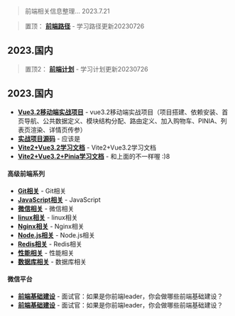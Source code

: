 > 前端相关信息整理... 2023.7.21

> 置顶： __[前端路径](https://github.com/7ommykk/Face-2-Face/blob/master/%E5%89%8D%E7%AB%AF%E5%AD%A6%E4%B9%A0%E8%B7%AF%E5%BE%84-202307)__ - 学习路径更新20230726
## 2023.国内

> 置顶2： __[前端计划](https://github.com/7ommykk/Face-2-Face/blob/master/%E5%89%8D%E7%AB%AF%E5%AD%A6%E4%B9%A0%E8%AE%A1%E5%88%92-202307)__ - 学习计划更新20230726
## 2023.国内

- __[Vue3.2移动端实战项目](https://pan.baidu.com/s/1sHUSnEyjdIf70A1K7-8jsQ?pwd=y1hs)__ - vue3.2移动端实战项目（项目搭建、依赖安装、首页导航、公共数据定义、模块结构分配、路由定义、加入购物车、PINIA、列表页渲染、详情页传参）
- __[实战项目源码](https://pan.baidu.com/s/1CXSno3DLhODeqdtSnsC8zA?pwd=c313)__ - 应该是
- __[Vite2+Vue3.2学习文档](https://pan.baidu.com/s/1ZcmFxynmqNVajEuXew2k1g?pwd=bldq)__ - Vite2+Vue3.2学习文档
- __[Vite2+Vue3.2+Pinia学习文档](https://pan.baidu.com/s/1_GsiBa5AWhDHsvDnQDcp7g?pwd=wnlt)__ - 和上面的不一样喔 :)8
#### 高级前端系列
- __[Git相关](https://pan.baidu.com/s/145vjYOfXKSPu0qbt7_lfQA?pwd=2uav)__ - Git相关
- __[JavaScript相关](https://pan.baidu.com/s/1jtZCdHBL5IzRB1RQ4B09jw?pwd=7b32)__ - JavaScript
- __[微信相关](https://pan.baidu.com/s/1bDYQ3x0qWQ6dPkb5yWHTDA?pwd=ud1r)__ - 微信相关
- __[linux相关](https://pan.baidu.com/s/13RvXqv86ax3aXZ_JmBP50w?pwd=8wf7)__ - linux相关
- __[Nginx相关](https://pan.baidu.com/s/1wSHKt0cE35XwX635GYMyxQ?pwd=djiz)__ - Nginx相关
- __[Node.js相关](https://pan.baidu.com/s/1ehNK6FHBNhid2cLwbREUXQ?pwd=jktj)__ - Node.js相关
- __[Redis相关](https://pan.baidu.com/s/1Yg0XvTyUWX_py2MiI3K72A?pwd=7bzq)__ - Redis相关
- __[性能相关](https://pan.baidu.com/s/1sYaShvJO3YAFOk2oZOjZSA?pwd=1o7w)__ - 性能相关
- __[数据库相关](https://pan.baidu.com/s/12GP6ehaetTMQ017O0Ow0Pg?pwd=17d4)__ - 数据库相关
#### 微信平台
- __[前端基础建设](https://mp.weixin.qq.com/s/Qug7fU7p_9s1WZ_7xb6x0A)__ - 面试官：如果是你前端leader，你会做哪些前端基础建设？
- __[前端基础建设](https://mp.weixin.qq.com/s/Qug7fU7p_9s1WZ_7xb6x0A)__ - 面试官：如果是你前端leader，你会做哪些前端基础建设？
